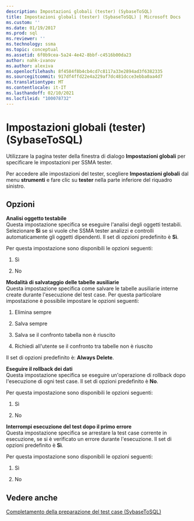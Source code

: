 ```yaml
---
description: Impostazioni globali (tester) (SybaseToSQL)
title: Impostazioni globali (tester) (SybaseToSQL) | Microsoft Docs
ms.custom: ''
ms.date: 01/19/2017
ms.prod: sql
ms.reviewer: ''
ms.technology: ssma
ms.topic: conceptual
ms.assetid: 6f0b9cea-5a24-4e42-8bbf-c4516b00da23
author: nahk-ivanov
ms.author: alexiva
ms.openlocfilehash: 8f4584f8b4cb4cd7c8117a33e2894ad3f6382335
ms.sourcegitcommit: 917df4ffd22e4a229af7dc481dcce3ebba0aa4d7
ms.translationtype: MT
ms.contentlocale: it-IT
ms.lasthandoff: 02/10/2021
ms.locfileid: "100078732"
---
```

# <a name="global-settings-tester-sybasetosql"></a>Impostazioni globali (tester) (SybaseToSQL)
Utilizzare la pagina tester della finestra di dialogo **Impostazioni globali** per specificare le impostazioni per SSMA tester.  
  
Per accedere alle impostazioni del tester, scegliere **Impostazioni globali** dal menu **strumenti** e fare clic su **tester** nella parte inferiore del riquadro sinistro.  
  
## <a name="options"></a>Opzioni  
**Analisi oggetto testabile**  
Questa impostazione specifica se eseguire l'analisi degli oggetti testabili. Selezionare **Sì** se si vuole che SSMA tester analizzi e controlli automaticamente gli oggetti dipendenti. Il set di opzioni predefinito è **Sì**.  
  
Per questa impostazione sono disponibili le opzioni seguenti:  
  
1.  Sì  
  
2.  No  
  
**Modalità di salvataggio delle tabelle ausiliarie**  
Questa impostazione specifica come salvare le tabelle ausiliarie interne create durante l'esecuzione del test case. Per questa particolare impostazione è possibile impostare le opzioni seguenti:  
  
1.  Elimina sempre  
  
2.  Salva sempre  
  
3.  Salva se il confronto tabella non è riuscito  
  
4.  Richiedi all'utente se il confronto tra tabelle non è riuscito  
  
Il set di opzioni predefinito è: **Always Delete**.  
  
**Eseguire il rollback dei dati**  
Questa impostazione specifica se eseguire un'operazione di rollback dopo l'esecuzione di ogni test case. Il set di opzioni predefinito è **No**.  
  
Per questa impostazione sono disponibili le opzioni seguenti:  
  
1.  Sì  
  
2.  No  
  
**Interrompi esecuzione del test dopo il primo errore**  
Questa impostazione specifica se arrestare la test case corrente in esecuzione, se si è verificato un errore durante l'esecuzione. Il set di opzioni predefinito è **Sì**.  
  
Per questa impostazione sono disponibili le opzioni seguenti:  
  
1.  Sì  
  
2.  No  
  
## <a name="see-also"></a>Vedere anche  
[Completamento della preparazione del test case &#40;SybaseToSQL&#41;](../../ssma/sybase/finishing-test-case-preparation-sybasetosql.md)  
  
